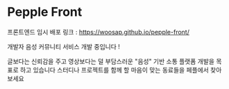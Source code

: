 # Pepple Front
프론트엔드 임시 배포 링크 : https://woosap.github.io/pepple-front/

개발자 음성 커뮤니티 서비스 개발 중입니다 !

글보다는 신뢰감을 주고 영상보다는 덜 부담스러운 "음성" 기반 소통 플랫폼 개발을 목표로 하고 있습니다 
스터디나 프로젝트를 함께 할 마음이 맞는 동료들을 페플에서 찾아보세요
